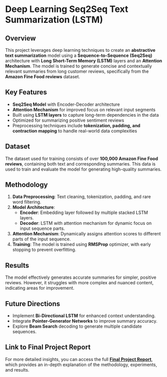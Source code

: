 # Deep Learning Seq2Seq Text Summarization (LSTM)

## **Overview**
This project leverages deep learning techniques to create an **abstractive text summarization** model using a **Sequence-to-Sequence (Seq2Seq)** architecture with **Long Short-Term Memory (LSTM)** layers and an **Attention Mechanism**. The model is trained to generate concise and contextually relevant summaries from long customer reviews, specifically from the **Amazon Fine Food reviews** dataset.

## **Key Features**
- **Seq2Seq Model** with Encoder-Decoder architecture
- **Attention Mechanism** for improved focus on relevant input segments
- Built using **LSTM layers** to capture long-term dependencies in the data
- Optimized for summarizing positive sentiment reviews
- Preprocessing techniques include **tokenization, padding, and contraction mapping** to handle real-world data complexities

## **Dataset**
The dataset used for training consists of over **100,000 Amazon Fine Food reviews**, containing both text and corresponding summaries. This data is used to train and evaluate the model for generating high-quality summaries.

## **Methodology**
1. **Data Preprocessing**: Text cleaning, tokenization, padding, and rare word filtering.
2. **Model Architecture**:
   - **Encoder**: Embedding layer followed by multiple stacked LSTM layers.
   - **Decoder**: LSTM with attention mechanism for dynamic focus on input sequence parts.
3. **Attention Mechanism**: Dynamically assigns attention scores to different parts of the input sequence.
4. **Training**: The model is trained using **RMSProp** optimizer, with early stopping to prevent overfitting.

## **Results**
The model effectively generates accurate summaries for simpler, positive reviews. However, it struggles with more complex and nuanced content, indicating areas for improvement.

## **Future Directions**
- Implement **Bi-Directional LSTM** for enhanced context understanding.
- Integrate **Pointer-Generator Networks** to improve summary accuracy.
- Explore **Beam Search** decoding to generate multiple candidate sequences.

## **Link to Final Project Report**
For more detailed insights, you can access the full **[Final Project Report](https://github.com/Adithyaharsha445/Deep-Learning-Seq2Seq-Text-Summarization-LSTM/blob/main/Final%20Project%20Report%20-Neural%20Networks%20-Amazon%20review%20summariser.pdf)**, which provides an in-depth explanation of the methodology, experiments, and results.

